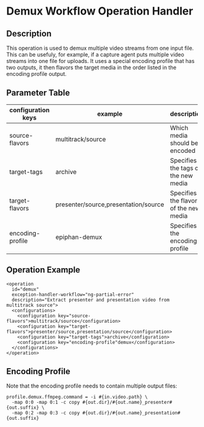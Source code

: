 Demux Workflow Operation Handler
================================

Description
-----------

This operation is used to demux multiple video streams from one input file. This can be usefuly, for example, if a
capture agent puts multiple video streams into one file for uploads.  It uses a special encoding profile that has two
outputs, it then flavors the target media in the order listed in the encoding profile output.


Parameter Table
---------------

|configuration keys | example                     | description                                      |
|-------------------|-----------------------------|--------------------------------------------------|
|source-flavors     | multitrack/source           | Which media should be encoded                    |
|target-tags        | archive                     | Specifies the tags of the new media              |
|target-flavors     | presenter/source,presentation/source  | Specifies the flavors of the new media |
|encoding-profile   | epiphan-demux               | Specifies the encoding profile                   |

 
Operation Example
-----------------

    <operation
      id="demux"
      exception-handler-workflow="ng-partial-error"
      description="Extract presenter and presentation video from multitrack source">
      <configurations>
        <configuration key="source-flavors">multitrack/source</configuration>
        <configuration key="target-flavors">presenter/source,presentation/source</configuration>
        <configuration key="target-tags">archive</configuration>
        <configuration key="encoding-profile"demux</configuration>
      </configurations>
    </operation>


Encoding Profile
----------------

Note that the encoding profile needs to contain multiple output files:

    profile.demux.ffmpeg.command = -i #{in.video.path} \
      -map 0:0 -map 0:1 -c copy #{out.dir}/#{out.name}_presenter#{out.suffix} \
      -map 0:2 -map 0:3 -c copy #{out.dir}/#{out.name}_presentation#{out.suffix}

